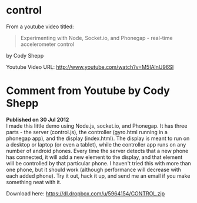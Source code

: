 control
=======

From a youtube video titled:
> Experimenting with Node, Socket.io, and Phonegap - real-time accelerometer control  

by Cody Shepp

Youtube Video URL: http://www.youtube.com/watch?v=M5IAlnU96SI


Comment from Youtube by Cody Shepp
==================================

**Published on 30 Jul 2012**  
I made this little demo using Node.js, socket.io, and Phonegap. It has three parts - the server (control.js),
the controller (gyro.html running in a phonegap app), and the display (index.html). The display is meant to
run on a desktop or laptop (or even a tablet), while the controller app runs on any number of android phones.
Every time the server detects that a new phone has connected, it will add a new element to the display, and
that element will be controlled by that particular phone. I haven't tried this with more than one phone, but
it should work (although performance will decrease with each added phone). Try it out, hack it up, and send
me an email if you make something neat with it.

Download here: https://dl.dropbox.com/u/5964154/CONTROL.zip

